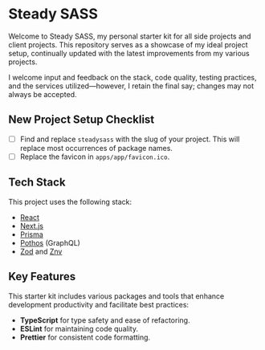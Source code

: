 # Steady SASS

Welcome to Steady SASS, my personal starter kit for all side projects and client projects. This repository serves as a showcase of my ideal project setup, continually updated with the latest improvements from my various projects.

I welcome input and feedback on the stack, code quality, testing practices, and the services utilized—however, I retain the final say; changes may not always be accepted.

## New Project Setup Checklist

- [ ] Find and replace `steadysass` with the slug of your project. This will replace most occurrences of package names.
- [ ] Replace the favicon in `apps/app/favicon.ico`.

## Tech Stack

This project uses the following stack:

- [React](https://react.dev)
- [Next.js](https://nextjs.org)
- [Prisma](https://prisma.io)
- [Pothos](https://pothos-graphql.dev) (GraphQL)
- [Zod](https://zod.dev) and [Znv](https://github.com/lostfictions/znv)

## Key Features

This starter kit includes various packages and tools that enhance development productivity and facilitate best practices:

- **TypeScript** for type safety and ease of refactoring.
- **ESLint** for maintaining code quality.
- **Prettier** for consistent code formatting.
